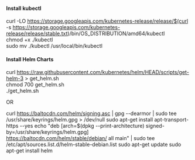 

#### Install kubectl
curl -LO https://storage.googleapis.com/kubernetes-release/release/$(curl -s https://storage.googleapis.com/kubernetes-release/release/stable.txt)/bin/OS_DISTRIBUTION/amd64/kubectl  
chmod +x ./kubectl  
sudo mv ./kubectl /usr/local/bin/kubectl  

#### Install Helm Charts
curl https://raw.githubusercontent.com/kubernetes/helm/HEAD/scripts/get-helm-3 > get_helm.sh  
chmod 700 get_helm.sh  
./get_helm.sh  

OR

curl https://baltocdn.com/helm/signing.asc | gpg --dearmor | sudo tee /usr/share/keyrings/helm.gpg > /dev/null
sudo apt-get install apt-transport-https --yes
echo "deb [arch=$(dpkg --print-architecture) signed-by=/usr/share/keyrings/helm.gpg] https://baltocdn.com/helm/stable/debian/ all main" | sudo tee /etc/apt/sources.list.d/helm-stable-debian.list
sudo apt-get update
sudo apt-get install helm



